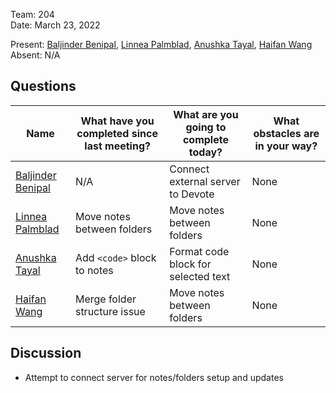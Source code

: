 Team: 204  
Date: March 23, 2022  

Present: [Baljinder Benipal](https://git.uwaterloo.ca/bs2benip), [Linnea Palmblad](https://git.uwaterloo.ca/lpalmbla), [Anushka Tayal](https://git.uwaterloo.ca/atayal), [Haifan Wang](https://git.uwaterloo.ca/h769wang)  
Absent: N/A  

## Questions
| Name | What have you completed since last meeting? | What are you going to complete today? | What obstacles are in your way? |
| ------ | ------ | ------ | ------ |
| [Baljinder Benipal](https://git.uwaterloo.ca/bs2benip) | N/A | Connect external server to Devote | None |
| [Linnea Palmblad](https://git.uwaterloo.ca/lpalmbla) | Move notes between folders | Move notes between folders | None |
| [Anushka Tayal](https://git.uwaterloo.ca/atayal) | Add <code>\<code\></code> block to notes | Format code block for selected text | None |
| [Haifan Wang](https://git.uwaterloo.ca/h769wang)  | Merge folder structure issue | Move notes between folders | None |

## Discussion
- Attempt to connect server for notes/folders setup and updates